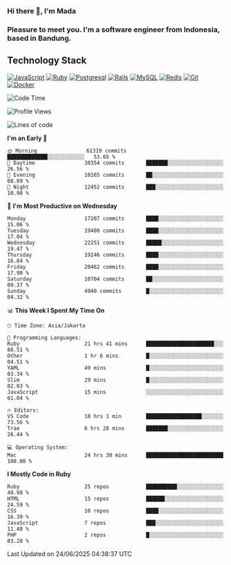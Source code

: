 ### Hi there 👋, I'm Mada
### Pleasure to meet you. I'm a software engineer from Indonesia, based in Bandung.

## Technology Stack

[![JavaScript](https://img.shields.io/badge/-JavaScript-%23F7DF1C?style=flat-square&logo=javascript&logoColor=000000&labelColor=%23F7DF1C&color=%23FFCE5A)](https://www.javascript.com/)
[![Ruby](https://img.shields.io/badge/Ruby-CC342D?style=flat-square&logo=ruby&logoColor=white)](https://www.ruby-lang.org/en/)
[![Postgresql](https://img.shields.io/badge/PostgreSQL-316192?style=flat-square&logo=postgresql&logoColor=ffffff)](https://www.postgresql.org/)
[![Rails](https://img.shields.io/badge/Ruby_on_Rails-CC0000?style=flat-square&logo=ruby-on-rails&logoColor=white)](https://rubyonrails.org/)
[![MySQL](https://img.shields.io/badge/-MySQL-4479A1?style=flat-square&logo=MySQL&logoColor=ffffff)](https://www.mysql.com/)
[![Redis](https://img.shields.io/badge/-Redis-DC382D?style=flat-square&logo=Redis&logoColor=ffffff)](https://redis.io/)
[![Git](https://img.shields.io/badge/-Git-%23F05032?style=flat-square&logo=git&logoColor=%23ffffff)](https://git-scm.com/)
[![Docker](https://img.shields.io/badge/-Docker-2496ED?style=flat-square&logo=docker&logoColor=ffffff)](https://www.docker.com/)
<!--
**madaarya/madaarya** is a ✨ _special_ ✨ repository because its `README.md` (this file) appears on your GitHub profile.

Here are some ideas to get you started:

- 🔭 I’m currently working on ...
- 🌱 I’m currently learning ...
- 👯 I’m looking to collaborate on ...
- 🤔 I’m looking for help with ...
- 💬 Ask me about ...
- 📫 How to reach me: ...
- 😄 Pronouns: ...
- ⚡ Fun fact: ...
-->
<!--START_SECTION:waka-->
![Code Time](http://img.shields.io/badge/Code%20Time-7%2C414%20hrs%2059%20mins-blue)

![Profile Views](http://img.shields.io/badge/Profile%20Views-0-blue)

![Lines of code](https://img.shields.io/badge/From%20Hello%20World%20I%27ve%20Written-51.7%20million%20lines%20of%20code-blue)

**I'm an Early 🐤** 

```text
🌞 Morning                61319 commits       █████████████░░░░░░░░░░░░   53.65 % 
🌆 Daytime                30354 commits       ███████░░░░░░░░░░░░░░░░░░   26.56 % 
🌃 Evening                10165 commits       ██░░░░░░░░░░░░░░░░░░░░░░░   08.89 % 
🌙 Night                  12452 commits       ███░░░░░░░░░░░░░░░░░░░░░░   10.90 % 
```
📅 **I'm Most Productive on Wednesday** 

```text
Monday                   17207 commits       ████░░░░░░░░░░░░░░░░░░░░░   15.06 % 
Tuesday                  19480 commits       ████░░░░░░░░░░░░░░░░░░░░░   17.04 % 
Wednesday                22251 commits       █████░░░░░░░░░░░░░░░░░░░░   19.47 % 
Thursday                 19246 commits       ████░░░░░░░░░░░░░░░░░░░░░   16.84 % 
Friday                   20462 commits       ████░░░░░░░░░░░░░░░░░░░░░   17.90 % 
Saturday                 10704 commits       ██░░░░░░░░░░░░░░░░░░░░░░░   09.37 % 
Sunday                   4940 commits        █░░░░░░░░░░░░░░░░░░░░░░░░   04.32 % 
```


📊 **This Week I Spent My Time On** 

```text
🕑︎ Time Zone: Asia/Jakarta

💬 Programming Languages: 
Ruby                     21 hrs 41 mins      ██████████████████████░░░   88.51 % 
Other                    1 hr 6 mins         █░░░░░░░░░░░░░░░░░░░░░░░░   04.51 % 
YAML                     49 mins             █░░░░░░░░░░░░░░░░░░░░░░░░   03.34 % 
Slim                     29 mins             █░░░░░░░░░░░░░░░░░░░░░░░░   02.03 % 
JavaScript               15 mins             ░░░░░░░░░░░░░░░░░░░░░░░░░   01.04 % 

🔥 Editors: 
VS Code                  18 hrs 1 min        ██████████████████░░░░░░░   73.56 % 
Trae                     6 hrs 28 mins       ███████░░░░░░░░░░░░░░░░░░   26.44 % 

💻 Operating System: 
Mac                      24 hrs 30 mins      █████████████████████████   100.00 % 
```

**I Mostly Code in Ruby** 

```text
Ruby                     25 repos            ██████████░░░░░░░░░░░░░░░   40.98 % 
HTML                     15 repos            ██████░░░░░░░░░░░░░░░░░░░   24.59 % 
CSS                      10 repos            ████░░░░░░░░░░░░░░░░░░░░░   16.39 % 
JavaScript               7 repos             ███░░░░░░░░░░░░░░░░░░░░░░   11.48 % 
PHP                      2 repos             █░░░░░░░░░░░░░░░░░░░░░░░░   03.28 % 
```




 Last Updated on 24/06/2025 04:38:37 UTC
<!--END_SECTION:waka-->
